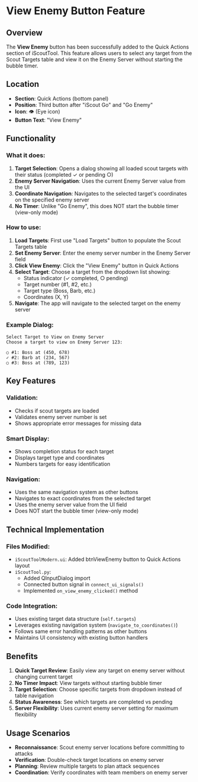 # View Enemy Button Feature

## Overview
The **View Enemy** button has been successfully added to the Quick Actions section of iScoutTool. This feature allows users to select any target from the Scout Targets table and view it on the Enemy Server without starting the bubble timer.

## Location
- **Section**: Quick Actions (bottom panel)
- **Position**: Third button after "iScout Go" and "Go Enemy"
- **Icon**: 👁️ (Eye icon)
- **Button Text**: "View Enemy"

## Functionality

### What it does:
1. **Target Selection**: Opens a dialog showing all loaded scout targets with their status (completed ✓ or pending ○)
2. **Enemy Server Navigation**: Uses the current Enemy Server value from the UI
3. **Coordinate Navigation**: Navigates to the selected target's coordinates on the specified enemy server
4. **No Timer**: Unlike "Go Enemy", this does NOT start the bubble timer (view-only mode)

### How to use:
1. **Load Targets**: First use "Load Targets" button to populate the Scout Targets table
2. **Set Enemy Server**: Enter the enemy server number in the Enemy Server field
3. **Click View Enemy**: Click the "View Enemy" button in Quick Actions
4. **Select Target**: Choose a target from the dropdown list showing:
   - Status indicator (✓ completed, ○ pending)
   - Target number (#1, #2, etc.)
   - Target type (Boss, Barb, etc.)
   - Coordinates (X, Y)
5. **Navigate**: The app will navigate to the selected target on the enemy server

### Example Dialog:
```
Select Target to View on Enemy Server
Choose a target to view on Enemy Server 123:

○ #1: Boss at (450, 678)
✓ #2: Barb at (234, 567)
○ #3: Boss at (789, 123)
```

## Key Features

### Validation:
- Checks if scout targets are loaded
- Validates enemy server number is set
- Shows appropriate error messages for missing data

### Smart Display:
- Shows completion status for each target
- Displays target type and coordinates
- Numbers targets for easy identification

### Navigation:
- Uses the same navigation system as other buttons
- Navigates to exact coordinates from the selected target
- Uses the enemy server value from the UI field
- Does NOT start the bubble timer (view-only mode)

## Technical Implementation

### Files Modified:
- `iScoutToolModern.ui`: Added btnViewEnemy button to Quick Actions layout
- `iScoutTool.py`: 
  - Added QInputDialog import
  - Connected button signal in `connect_ui_signals()`
  - Implemented `on_view_enemy_clicked()` method

### Code Integration:
- Uses existing target data structure (`self.targets`)
- Leverages existing navigation system (`navigate_to_coordinates()`)
- Follows same error handling patterns as other buttons
- Maintains UI consistency with existing button handlers

## Benefits
1. **Quick Target Review**: Easily view any target on enemy server without changing current target
2. **No Timer Impact**: View targets without starting bubble timer
3. **Target Selection**: Choose specific targets from dropdown instead of table navigation  
4. **Status Awareness**: See which targets are completed vs pending
5. **Server Flexibility**: Uses current enemy server setting for maximum flexibility

## Usage Scenarios
- **Reconnaissance**: Scout enemy server locations before committing to attacks
- **Verification**: Double-check target locations on enemy server
- **Planning**: Review multiple targets to plan attack sequences
- **Coordination**: Verify coordinates with team members on enemy server